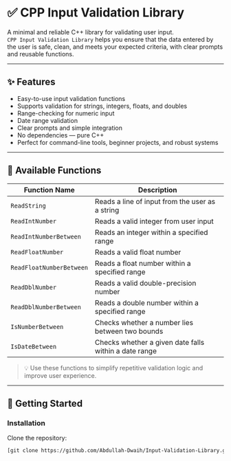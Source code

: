 # ✅ CPP Input Validation Library

A minimal and reliable C++ library for validating user input.  
`CPP Input Validation Library` helps you ensure that the data entered by the user is safe, clean, and meets your expected criteria, with clear prompts and reusable functions.


---

## ✨ Features

- Easy-to-use input validation functions
- Supports validation for strings, integers, floats, and doubles
- Range-checking for numeric input
- Date range validation
- Clear prompts and simple integration
- No dependencies — pure C++
- Perfect for command-line tools, beginner projects, and robust systems

---

## 🧩 Available Functions

| Function Name               | Description |
|----------------------------|-------------|
| `ReadString`               | Reads a line of input from the user as a string |
| `ReadIntNumber`            | Reads a valid integer from user input |
| `ReadIntNumberBetween`     | Reads an integer within a specified range |
| `ReadFloatNumber`          | Reads a valid float number |
| `ReadFloatNumberBetween`   | Reads a float number within a specified range |
| `ReadDblNumber`            | Reads a valid double-precision number |
| `ReadDblNumberBetween`     | Reads a double number within a specified range |
| `IsNumberBetween`          | Checks whether a number lies between two bounds |
| `IsDateBetween`            | Checks whether a given date falls within a date range |

> 💡 Use these functions to simplify repetitive validation logic and improve user experience.

---

## 🚀 Getting Started

### Installation

Clone the repository:

```bash
[git clone https://github.com/Abdullah-Dwaih/Input-Validation-Library.git](https://github.com/Abdullah-Dwaih/Input-Validate-Library.git)
